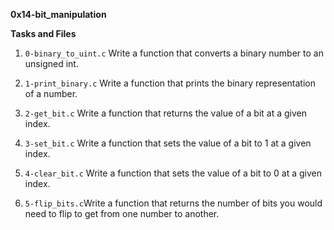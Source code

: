 **0x14-bit_manipulation**

**Tasks and Files**
1. `0-binary_to_uint.c` Write a function that converts a binary number to an unsigned int.

1. `1-print_binary.c` Write a function that prints the binary representation of a number.

1. `2-get_bit.c` Write a function that returns the value of a bit at a given index.

1. `3-set_bit.c` Write a function that sets the value of a bit to 1 at a given index.

1. `4-clear_bit.c` Write a function that sets the value of a bit to 0 at a given index.

1. `5-flip_bits.c`Write a function that returns the number of bits you would need to flip to get from one number to another.
